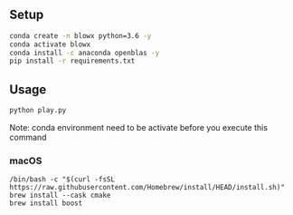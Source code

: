 ## Setup

```bash
conda create -n blowx python=3.6 -y
conda activate blowx
conda install -c anaconda openblas -y
pip install -r requirements.txt
```

## Usage

```python
python play.py
```
Note: conda environment need to be activate before you execute this command

### macOS
```
/bin/bash -c "$(curl -fsSL https://raw.githubusercontent.com/Homebrew/install/HEAD/install.sh)"
brew install --cask cmake
brew install boost
```
